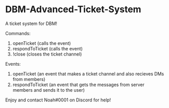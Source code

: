 # DBM-Advanced-Ticket-System
A ticket system for DBM!

Commands: 

1. openTicket (calls the event)
2. respondToTicket (calls the event)
3. !close (closes the ticket channel)

Events:

1. openTicket (an event that makes a ticket channel and also recieves DMs from members)
2. respondToTicket (an event that gets the messages from server members and sends it to the user)

Enjoy and contact Noаh#0001 on Discord for help!
